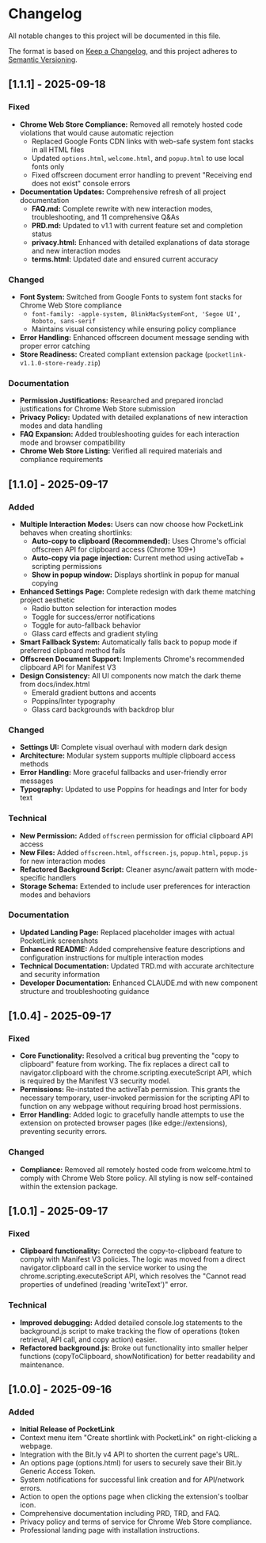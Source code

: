# **Changelog**

All notable changes to this project will be documented in this file.

The format is based on [Keep a Changelog](https://keepachangelog.com/en/1.0.0/), and this project adheres to [Semantic Versioning](https://semver.org/spec/v2.0.0.html).

## **\[1.1.1\] \- 2025-09-18**

### **Fixed**

* **Chrome Web Store Compliance:** Removed all remotely hosted code violations that would cause automatic rejection
  * Replaced Google Fonts CDN links with web-safe system font stacks in all HTML files
  * Updated `options.html`, `welcome.html`, and `popup.html` to use local fonts only
  * Fixed offscreen document error handling to prevent "Receiving end does not exist" console errors
* **Documentation Updates:** Comprehensive refresh of all project documentation
  * **FAQ.md:** Complete rewrite with new interaction modes, troubleshooting, and 11 comprehensive Q&As
  * **PRD.md:** Updated to v1.1 with current feature set and completion status
  * **privacy.html:** Enhanced with detailed explanations of data storage and new interaction modes
  * **terms.html:** Updated date and ensured current accuracy

### **Changed**

* **Font System:** Switched from Google Fonts to system font stacks for Chrome Web Store compliance
  * `font-family: -apple-system, BlinkMacSystemFont, 'Segoe UI', Roboto, sans-serif`
  * Maintains visual consistency while ensuring policy compliance
* **Error Handling:** Enhanced offscreen document message sending with proper error catching
* **Store Readiness:** Created compliant extension package (`pocketlink-v1.1.0-store-ready.zip`)

### **Documentation**

* **Permission Justifications:** Researched and prepared ironclad justifications for Chrome Web Store submission
* **Privacy Policy:** Updated with detailed explanations of new interaction modes and data handling
* **FAQ Expansion:** Added troubleshooting guides for each interaction mode and browser compatibility
* **Chrome Web Store Listing:** Verified all required materials and compliance requirements

## **\[1.1.0\] \- 2025-09-17**

### **Added**

* **Multiple Interaction Modes:** Users can now choose how PocketLink behaves when creating shortlinks:
  * **Auto-copy to clipboard (Recommended):** Uses Chrome's official offscreen API for clipboard access (Chrome 109+)
  * **Auto-copy via page injection:** Current method using activeTab + scripting permissions
  * **Show in popup window:** Displays shortlink in popup for manual copying
* **Enhanced Settings Page:** Complete redesign with dark theme matching project aesthetic
  * Radio button selection for interaction modes
  * Toggle for success/error notifications
  * Toggle for auto-fallback behavior
  * Glass card effects and gradient styling
* **Smart Fallback System:** Automatically falls back to popup mode if preferred clipboard method fails
* **Offscreen Document Support:** Implements Chrome's recommended clipboard API for Manifest V3
* **Design Consistency:** All UI components now match the dark theme from docs/index.html
  * Emerald gradient buttons and accents
  * Poppins/Inter typography
  * Glass card backgrounds with backdrop blur

### **Changed**

* **Settings UI:** Complete visual overhaul with modern dark design
* **Architecture:** Modular system supports multiple clipboard access methods
* **Error Handling:** More graceful fallbacks and user-friendly error messages
* **Typography:** Updated to use Poppins for headings and Inter for body text

### **Technical**

* **New Permission:** Added `offscreen` permission for official clipboard API access
* **New Files:** Added `offscreen.html`, `offscreen.js`, `popup.html`, `popup.js` for new interaction modes
* **Refactored Background Script:** Cleaner async/await pattern with mode-specific handlers
* **Storage Schema:** Extended to include user preferences for interaction modes and behaviors

### **Documentation**

* **Updated Landing Page:** Replaced placeholder images with actual PocketLink screenshots
* **Enhanced README:** Added comprehensive feature descriptions and configuration instructions for multiple interaction modes
* **Technical Documentation:** Updated TRD.md with accurate architecture and security information
* **Developer Documentation:** Enhanced CLAUDE.md with new component structure and troubleshooting guidance

## **\[1.0.4\] \- 2025-09-17**

### **Fixed**

* **Core Functionality:** Resolved a critical bug preventing the "copy to clipboard" feature from working. The fix replaces a direct call to navigator.clipboard with the chrome.scripting.executeScript API, which is required by the Manifest V3 security model.  
* **Permissions:** Re-instated the activeTab permission. This grants the necessary temporary, user-invoked permission for the scripting API to function on any webpage without requiring broad host permissions.  
* **Error Handling:** Added logic to gracefully handle attempts to use the extension on protected browser pages (like edge://extensions), preventing security errors.

### **Changed**

* **Compliance:** Removed all remotely hosted code from welcome.html to comply with Chrome Web Store policy. All styling is now self-contained within the extension package.

## **\[1.0.1\] \- 2025-09-17**

### **Fixed**

* **Clipboard functionality:** Corrected the copy-to-clipboard feature to comply with Manifest V3 policies. The logic was moved from a direct navigator.clipboard call in the service worker to using the chrome.scripting.executeScript API, which resolves the "Cannot read properties of undefined (reading 'writeText')" error.

### **Technical**

* **Improved debugging:** Added detailed console.log statements to the background.js script to make tracking the flow of operations (token retrieval, API call, and copy action) easier.  
* **Refactored background.js:** Broke out functionality into smaller helper functions (copyToClipboard, showNotification) for better readability and maintenance.

## **\[1.0.0\] \- 2025-09-16**

### **Added**

* **Initial Release of PocketLink**  
* Context menu item "Create shortlink with PocketLink" on right-clicking a webpage.  
* Integration with the Bit.ly v4 API to shorten the current page's URL.  
* An options page (options.html) for users to securely save their Bit.ly Generic Access Token.  
* System notifications for successful link creation and for API/network errors.  
* Action to open the options page when clicking the extension's toolbar icon.  
* Comprehensive documentation including PRD, TRD, and FAQ.  
* Privacy policy and terms of service for Chrome Web Store compliance.  
* Professional landing page with installation instructions.
